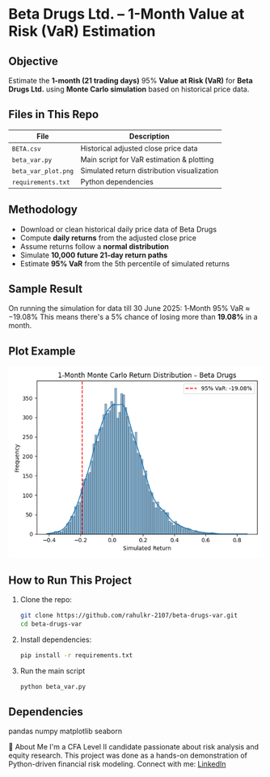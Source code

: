 # Beta Drugs Ltd. – 1-Month Value at Risk (VaR) Estimation

## Objective
Estimate the **1-month (21 trading days)** 95% **Value at Risk (VaR)** for **Beta Drugs Ltd.** using **Monte Carlo simulation** based on historical price data.

## Files in This Repo

| File               | Description                                  |
|--------------------|----------------------------------------------|
| `BETA.csv`         | Historical adjusted close price data         |
| `beta_var.py`      | Main script for VaR estimation & plotting    |
| `beta_var_plot.png`| Simulated return distribution visualization |
| `requirements.txt` | Python dependencies                         |

## Methodology
- Download or clean historical daily price data of Beta Drugs
- Compute **daily returns** from the adjusted close price
- Assume returns follow a **normal distribution**  
- Simulate **10,000 future 21-day return paths**
- Estimate **95% VaR** from the 5th percentile of simulated returns

## Sample Result
On running the simulation for data till 30 June 2025:
1‑Month 95% VaR ≈ −19.08%
This means there's a 5% chance of losing more than **19.08%** in a month.

## Plot Example
![VaR Histogram](beta_var_plot.png)

## How to Run This Project

1. Clone the repo:
   ```bash
   git clone https://github.com/rahulkr-2107/beta-drugs-var.git
   cd beta-drugs-var
2. Install dependencies:
   ```bash
   pip install -r requirements.txt
3. Run the main script
   ```bash
   python beta_var.py

## Dependencies
  pandas
  numpy
  matplotlib
  seaborn

🙋 About Me
I'm a CFA Level II candidate passionate about risk analysis and equity research. This project was done as a hands-on demonstration of Python-driven financial risk modeling.
Connect with me: [LinkedIn](www.linkedin.com/in/rahul-kumar-b29425138)
